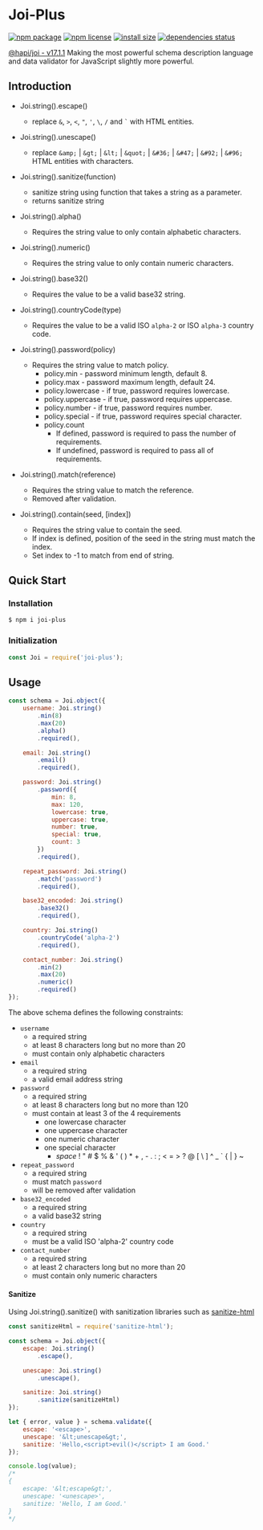 # Joi-Plus

[![npm package](https://img.shields.io/npm/v/joi-plus.svg)](http://npmjs.org/package/joi-plus) [![npm license](https://img.shields.io/npm/l/joi-plus)](https://img.shields.io/npm/l/joi-plus) [![install size](https://packagephobia.now.sh/badge?p=joi-plus@1.1.2)](https://packagephobia.now.sh/result?p=joi-plus@1.1.2) [![dependencies status](https://david-dm.org/flamehamster/joi-plus/status.svg)](https://david-dm.org/flamehamster/joi-plus)

[@hapi/joi - v17.1.1](https://www.npmjs.com/package/@hapi/joi)
Making the most powerful schema description language and data validator for JavaScript slightly more powerful.

## Introduction

* Joi.string().escape()
	* replace `&`, `>`, `<`, `"`, `'`, `\`, `/` and `` ` `` with HTML entities.

* Joi.string().unescape()
	* replace `&amp;` | `&gt;` | `&lt;` | `&quot;` | `&#36;` | `&#47;` | `&#92;` | `&#96;` HTML entities with characters.

* Joi.string().sanitize(function)
	* sanitize string using function that takes a string as a parameter.
	* returns sanitize string

* Joi.string().alpha()
	* Requires the string value to only contain alphabetic characters.

* Joi.string().numeric()
	* Requires the string value to only contain numeric characters.

* Joi.string().base32()
	* Requires the value to be a valid base32 string.

* Joi.string().countryCode(type)
	* Requires the value to be a valid ISO `alpha-2` or ISO `alpha-3` country code.

* Joi.string().password(policy)
	* Requires the string value to match policy.
		* policy.min - password minimum length, default 8.
		* policy.max - password maximum length, default 24.
		* policy.lowercase - if true, password requires lowercase.
		* policy.uppercase - if true, password requires uppercase.
		* policy.number - if true, password requires number.
		* policy.special - if true, password requires special character.
		* policy.count
			* If defined, password is required to pass the number of requirements.
			* If undefined, password is required to pass all of requirements.

* Joi.string().match(reference)
	* Requires the string value to match the reference.
	* Removed after validation.

* Joi.string().contain(seed, [index])
	* Requires the string value to contain the seed.
	* If index is defined, position of the seed in the string must match the index.
	* Set index to -1 to match from end of string.

## Quick Start

### Installation
```bash
$ npm i joi-plus
```

### Initialization
```js
const Joi = require('joi-plus');
```

## Usage

```js
const schema = Joi.object({
	username: Joi.string()
		.min(8)
		.max(20)
		.alpha()
		.required(),

	email: Joi.string()
		.email()
		.required(),

	password: Joi.string()
		.password({
			min: 8,
			max: 120,
			lowercase: true,
			uppercase: true,
			number: true,
			special: true,
			count: 3
		})
		.required(),

	repeat_password: Joi.string()
		.match('password')
		.required(),

	base32_encoded: Joi.string()
		.base32()
		.required(),

	country: Joi.string()
		.countryCode('alpha-2')
		.required(),

	contact_number: Joi.string()
		.min(2)
		.max(20)
		.numeric()
		.required()
});
```

The above schema defines the following constraints:
* `username`
	* a required string
	* at least 8 characters long but no more than 20
	* must contain only alphabetic characters
* `email`
	* a required string
	* a valid email address string
* `password`
	* a required string
	* at least 8 characters long but no more than 120
	* must contain at least 3 of the 4 requirements
		* one lowercase character
		* one uppercase character
		* one numeric character
		* one special character
			* _space_ ! " # $ % & ' ( ) * + , - . : ; < = > ? @ [ \ ] ^ _ \` { | } ~ 
* `repeat_password`
	* a required string
	* must match `password`
	* will be removed after validation
* `base32_encoded`
	* a required string
	* a valid base32 string
* `country`
	* a required string
	* must be a valid ISO 'alpha-2' country code
* `contact_number`
	* a required string
	* at least 2 characters long but no more than 20
	* must contain only numeric characters

#### Sanitize
Using Joi.string().sanitize() with sanitization libraries such as [sanitize-html](https://www.npmjs.com/package/sanitize-html)

```js
const sanitizeHtml = require('sanitize-html');

const schema = Joi.object({
	escape: Joi.string()
		.escape(),

	unescape: Joi.string()
		.unescape(),

	sanitize: Joi.string()
		.sanitize(sanitizeHtml)
});

let { error, value } = schema.validate({
	escape: '<escape>',
	unescape: '&lt;unescape&gt;',
	sanitize: 'Hello,<script>evil()</script> I am Good.'
});

console.log(value);
/*
{
	escape: '&lt;escape&gt;',
	unescape: '<unescape>',
	sanitize: 'Hello, I am Good.'
}
*/
```